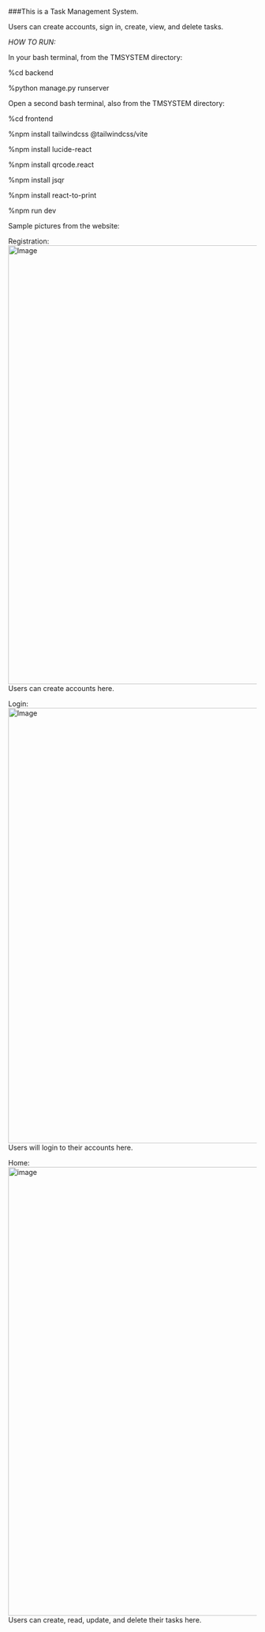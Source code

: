 ###This is a Task Management System.

Users can create accounts, sign in, create, view, and delete tasks.

*HOW TO RUN:*

In your bash terminal, from the TMSYSTEM directory:

%cd backend

%python manage.py runserver

Open a second bash terminal, also from the TMSYSTEM directory:

%cd frontend

%npm install tailwindcss @tailwindcss/vite

%npm install lucide-react

%npm install qrcode.react 

%npm install jsqr

%npm install react-to-print

%npm run dev

Sample pictures from the website:

Registration:
<img width="1377" height="888" alt="Image" src="https://github.com/user-attachments/assets/929de910-179f-4fdc-a291-1fe8b39417dd" />
Users can create accounts here.

Login:
<img width="1381" height="881" alt="Image" src="https://github.com/user-attachments/assets/24030e45-da1a-448b-9de2-973946a276ef" />
Users will login to their accounts here.

Home:
<img width="1367" height="908" alt="image" src="https://github.com/user-attachments/assets/be3bff28-7fb9-4654-9733-a8ea0ddb12a4" />
Users can create, read, update, and delete their tasks here.
